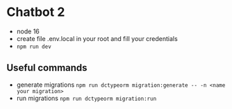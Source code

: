 # Chatbot 2

- node 16
- create file .env.local in your root and fill your credentials
- `npm run dev`


## Useful commands
- generate migrations `npm run dctypeorm migration:generate -- -n <name your migration>`
- run migrations `npm run dctypeorm migration:run`
